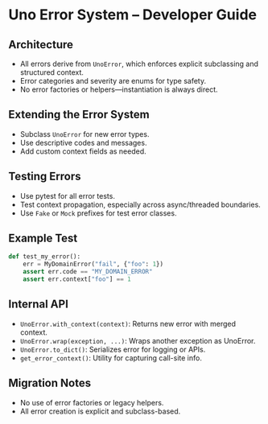 # Uno Error System – Developer Guide

## Architecture
- All errors derive from `UnoError`, which enforces explicit subclassing and structured context.
- Error categories and severity are enums for type safety.
- No error factories or helpers—instantiation is always direct.

## Extending the Error System
- Subclass `UnoError` for new error types.
- Use descriptive codes and messages.
- Add custom context fields as needed.

## Testing Errors
- Use pytest for all error tests.
- Test context propagation, especially across async/threaded boundaries.
- Use `Fake` or `Mock` prefixes for test error classes.

## Example Test
```python
def test_my_error():
    err = MyDomainError("fail", {"foo": 1})
    assert err.code == "MY_DOMAIN_ERROR"
    assert err.context["foo"] == 1
```

## Internal API
- `UnoError.with_context(context)`: Returns new error with merged context.
- `UnoError.wrap(exception, ...)`: Wraps another exception as UnoError.
- `UnoError.to_dict()`: Serializes error for logging or APIs.
- `get_error_context()`: Utility for capturing call-site info.

## Migration Notes
- No use of error factories or legacy helpers.
- All error creation is explicit and subclass-based.
